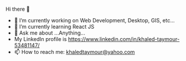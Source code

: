 Hi there 👋
- 🔭 I’m currently working on Web Development, Desktop, GIS, etc...
- 🌱 I’m currently learning React JS
- 💬 Ask me about ...Anything...
- My LinkedIn profile is https://www.linkedin.com/in/khaled-taymour-53481147/
- 📫 How to reach me: khaledtaymour@yahoo.com
